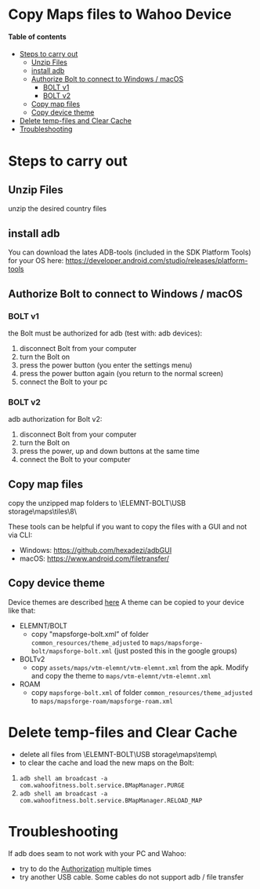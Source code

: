 # Copy Maps files to Wahoo Device <!-- omit in toc -->

#### Table of contents <!-- omit in toc -->
- [Steps to carry out](#steps-to-carry-out)
  - [Unzip Files](#unzip-files)
  - [install adb](#install-adb)
  - [Authorize Bolt to connect to Windows / macOS](#authorize-bolt-to-connect-to-windows--macos)
    - [BOLT v1](#bolt-v1)
    - [BOLT v2](#bolt-v2)
  - [Copy map files](#copy-map-files)
  - [Copy device theme](#copy-device-theme)
- [Delete temp-files and Clear Cache](#delete-temp-files-and-clear-cache)
- [Troubleshooting](#troubleshooting)

# Steps to carry out
## Unzip Files
unzip the desired country files

## install adb
You can download the lates ADB-tools (included in the SDK Platform Tools) for your OS here:
https://developer.android.com/studio/releases/platform-tools

## Authorize Bolt to connect to Windows / macOS
### BOLT v1
the Bolt must be authorized for adb (test with: adb devices):
1. disconnect Bolt from your computer
2. turn the Bolt on
3. press the power button (you enter the settings menu)
4. press the power button again (you return to the normal screen)
5. connect the Bolt to your pc

### BOLT v2
adb authorization for Bolt v2:
1. disconnect Bolt from your computer
2. turn the Bolt on
3. press the power, up and down buttons at the same time
4. connect the Bolt to your computer

## Copy map files
copy the unzipped map folders to \ELEMNT-BOLT\USB storage\maps\tiles\8\

These tools can be helpful if you want to copy the files with a GUI and not via CLI:
- Windows: https://github.com/hexadezi/adbGUI
- macOS: https://www.android.com/filetransfer/

## Copy device theme
Device themes are described [here](TAGS_ON_MAP_AND_DEVICE.md#Device-Theme)
A theme can be copied to your device like that:
- ELEMNT/BOLT 
  - copy "mapsforge-bolt.xml” of folder `common_resources/theme_adjusted` to `maps/mapsforge-bolt/mapsforge-bolt.xml` (just posted this in the google groups)
- BOLTv2
  - copy `assets/maps/vtm-elemnt/vtm-elemnt.xml` from the apk. Modify and copy the theme to `maps/vtm-elemnt/vtm-elemnt.xml`
- ROAM
  - copy `mapsforge-bolt.xml` of folder `common_resources/theme_adjusted` to `maps/mapsforge-roam/mapsforge-roam.xml`

# Delete temp-files and Clear Cache
- delete all files from \ELEMNT-BOLT\USB storage\maps\temp\
- to clear the cache and load the new maps on the Bolt:
1. `adb shell am broadcast -a com.wahoofitness.bolt.service.BMapManager.PURGE`
2. `adb shell am broadcast -a com.wahoofitness.bolt.service.BMapManager.RELOAD_MAP`

# Troubleshooting
If adb does seam to not work with your PC and Wahoo:
- try to do the [Authorization](#authorize-bolt-to-connect-to-windows--macos) multiple times
- try another USB cable. Some cables do not support adb / file transfer

